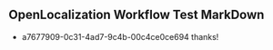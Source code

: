 ## OpenLocalization Workflow Test MarkDown
* a7677909-0c31-4ad7-9c4b-00c4ce0ce694 thanks!

<!--HONumber=Jul16_HO4-->


